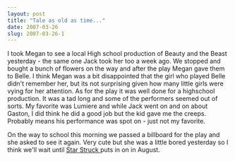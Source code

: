 ```yaml
---
layout: post
title: "Tale as old as time..."
date: 2007-03-26
slug: 2007-03-26-1
---
```


I took Megan to see a local High school production of Beauty and the Beast yesterday - the same one Jack took her too a week ago.  We stopped and bought a bunch of flowers on the way and after the play Megan gave them to Belle.  I think Megan was a bit disappointed that the girl who played Belle didn&apos;t remember her, but its not surprising given how many little girls were vying for her attention.  As for the play it was well done for a highschool production.  It was a tad long and some of the performers seemed out of sorts.  My favorite was Lumiere and while Jack went on and on about Gaston, I did think he did a good job but the kid gave me the creeps.  Probably means his performance was spot on - just not my favorite.

On the way to school this morning we passed a billboard for the play and she asked to see it again.  Very cute but she was a little bored yesterday so I think we&apos;ll wait until  [Star Struck ](http://www.starstrucktheatre.org/) puts in on in August.



